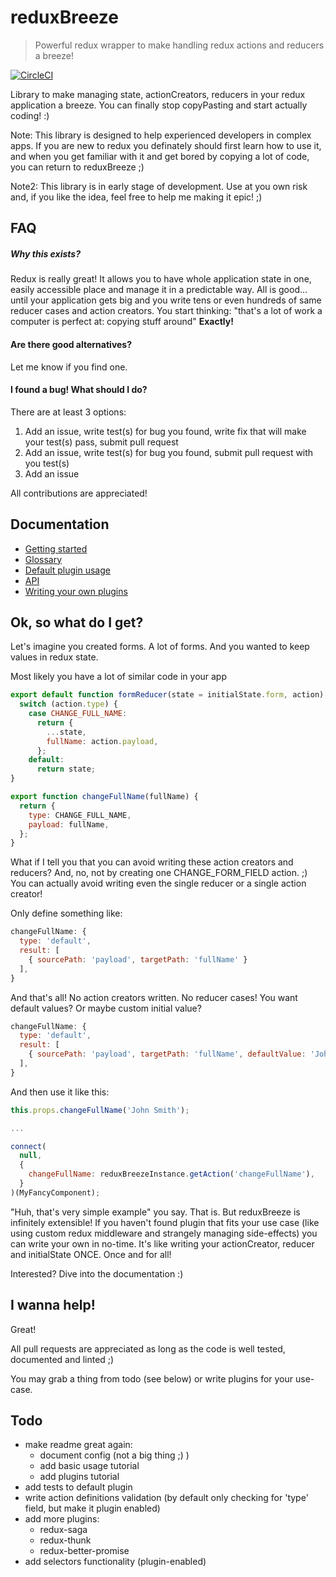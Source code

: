 # reduxBreeze
>Powerful redux wrapper to make handling redux actions and reducers a breeze!

[![CircleCI](https://circleci.com/gh/Lukasz-pluszczewski/reduxBreeze.svg?style=svg)](https://circleci.com/gh/Lukasz-pluszczewski/reduxBreeze)

Library to make managing state, actionCreators, reducers in your redux application a breeze. You can finally stop copyPasting and start actually coding! :)

Note: This library is designed to help experienced developers in complex apps. If you are new to redux you definately should first learn how to use it, and when you get familiar with it and get bored by copying a lot of code, you can return to reduxBreeze ;)

Note2: This library is in early stage of development. Use at you own risk and, if you like the idea, feel free to help me making it epic! ;)

## FAQ
##### Why this exists?
Redux is really great! It allows you to have whole application state in one, easily accessible place and manage it in a predictable way. All is good... until your application gets big and you write tens or even hundreds of same reducer cases and action creators. You start thinking: "that's a lot of work a computer is perfect at: copying stuff around"
**Exactly!**

#### Are there good alternatives?
Let me know if you find one.

#### I found a bug! What should I do?
There are at least 3 options:
1. Add an issue, write test(s) for bug you found, write fix that will make your test(s) pass, submit pull request
2. Add an issue, write test(s) for bug you found, submit pull request with you test(s)
3. Add an issue

All contributions are appreciated!

## Documentation
 * [Getting started](docs/gettingStarted.md)
 * [Glossary](docs/glossary.md)
 * [Default plugin usage](docs/defaultPlugin.md)
 * [API](docs/api.md)
 * [Writing your own plugins](docs/writingPlugin.md)

## Ok, so what do I get?
Let's imagine you created forms. A lot of forms. And you wanted to keep values in redux state.

Most likely you have a lot of similar code in your app
```javascript
export default function formReducer(state = initialState.form, action) {
  switch (action.type) {
    case CHANGE_FULL_NAME:
      return {
        ...state,
        fullName: action.payload,
      };
    default:
      return state;
}

export function changeFullName(fullName) {
  return {
    type: CHANGE_FULL_NAME,
    payload: fullName,
  };
}
```

What if I tell you that you can avoid writing these action creators and reducers? And, no, not by creating one CHANGE_FORM_FIELD action. ;) You can actually avoid writing even the single reducer or a single action creator!

Only define something like:
```javascript
changeFullName: {
  type: 'default',
  result: [
    { sourcePath: 'payload', targetPath: 'fullName' }
  ],
}
```
And that's all! No action creators written. No reducer cases! You want default values? Or maybe custom initial value?
```javascript
changeFullName: {
  type: 'default',
  result: [
    { sourcePath: 'payload', targetPath: 'fullName', defaultValue: 'John Doe', initialValue: 'No full name here yet' }
  ],
}
```
And then use it like this:
```javascript
this.props.changeFullName('John Smith');

...

connect(
  null,
  {
    changeFullName: reduxBreezeInstance.getAction('changeFullName'),
  }
)(MyFancyComponent);
```

"Huh, that's very simple example" you say. That is. But reduxBreeze is infinitely extensible! If you haven't found plugin that fits your use case (like using custom redux middleware and strangely managing side-effects) you can write your own in no-time. It's like writing your actionCreator, reducer and initialState ONCE. Once and for all!

Interested?
Dive into the documentation :)

## I wanna help!
Great!

All pull requests are appreciated as long as the code is well tested, documented and linted ;)

You may grab a thing from todo (see below) or write plugins for your use-case.

## Todo
 * make readme great again:
   * document config (not a big thing ;) )
   * add basic usage tutorial
   * add plugins tutorial
 * add tests to default plugin
 * write action definitions validation (by default only checking for 'type' field, but make it plugin enabled)
 * add more plugins:
   * redux-saga
   * redux-thunk
   * redux-better-promise
 * add selectors functionality (plugin-enabled)

